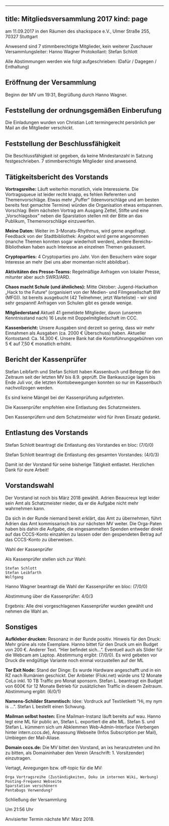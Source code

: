 -----
title: Mitgliedsversammlung 2017
kind: page
-----

am 11.09.2017 in den Räumen des shackspace e.V., Ulmer Straße 255, 70327 Stuttgart 

Anwesend sind 7 stimmberechtigte Mitglieder, kein weiterer Zuschauer 
Versammlungsleiter: Hanno Wagner 
Protokollant: Stefan Schlott

Alle Abstimmungen werden wie folgt aufgeschrieben: (Dafür / Dagegen / Enthaltung) 

## Eröffnung der Versammlung

Beginn der MV um 19:31, Begrüßung durch Hanno Wagner.

## Feststellung der ordnungsgemäßen Einberufung

Die Einladungen wurden von Christian Lott termingerecht persönlich per Mail an die Mitglieder verschickt.

## Feststellung der Beschlussfähigkeit

Die Beschlussfähigkeit ist gegeben, da keine Mindestanzahl in Satzung festgeschrieben. 7 stimmberechtigte Mitglieder sind anwesend.

## Tätigkeitsbericht des Vorstands

**Vortragsreihe:** Läuft weiterhin monatlich, viele Interessierte. Die Vortragsqueue ist leider recht knapp, es fehlen Referenten und Themenvorschläge. Etwas mehr „Puffer“ (Ideenvorschläge und am besten bereits fest gemachte Termine) würden die Organisation etwas entspannen. Vorschlag: Beim nächsten Vortrag am Ausgang Zettel, Stifte und eine „Vorschlagsbox“ neben die Sparstation stellen mit der Bitte an das Publikum, Themenvorschläge einzuwerfen.

**Meine Daten:** Weiter im 3-Monats-Rhythmus, wird gerne angefragt. Feedback von der Stadtbibliothek: Angebot wird gerne angenommen (manche Themen konnten sogar wiederholt werden), andere Bereichs-Bibliotheken haben auch Interesse an einzelnen Themen geäussert.

**Cryptoparties:** 4 Cryptoparties pro Jahr. Von den Besuchern wäre sogar Interesse an mehr (bei uns aber momentan nicht abbildbar).

**Aktivitäten des Presse-Teams:** Regelmäßige Anfragen von lokaler Presse, mitunter aber auch SWR3/ARD.

**Chaos macht Schule (und ähnliches):** Mitte Oktober: Jugend-Hackathon „Hack to the Future“ (organisiert von der Medien- und Filmgesellschaft BW (MFG)). Ist bereits ausgebucht (42 Teilnehmer, jetzt Warteliste) - wir sind sehr gespannt! Anfragen von Schulen gibt es gerade wenige.

**Mitgliederstand** Aktuell 41 gemeldete Mitglieder, davon (unserem Kenntnisstand nach) 16 Leute mit Doppelmitgliedschaft im CCC.

**Kassenbericht:** Unsere Ausgaben sind derzeit so gering, dass wir mehr Einnahmen als Ausgaben (ca. 2000 € Überschuss) haben. Aktueller Kontostand: Ca. 14.300 €. Unsere Bank hat die Kontoführungsgebühren von 5 € auf 7,50 € monatlich erhöht.

## Bericht der Kassenprüfer

Stefan Leibfarth und Stefan Schlott haben Kassenbuch und Belege für den Zeitraum seit der letzten MV bis 8.9. geprüft. Die Bankauszüge lagen bis Ende Juli vor, die letzten Kontobewegungen konnten so nur im Kassenbuch nachvollzogen werden.

Es sind keine Mängel bei der Kassenprüfung aufgetreten.

Die Kassenprüfer empfehlen eine Entlastung des Schatzmeisters.

Den Kassenprüfern und dem Schatzmeister wird für ihren Einsatz gedankt.

## Entlastung des Vorstands

Stefan Schlott beantragt die Entlastung des Vorstandes en bloc: (7/0/0)

Stefan Schlott beantragt die Entlastung des gesamten Vorstandes: (4/0/3)

Damit ist der Vorstand für seine bisherige Tätigkeit entlastet. Herzlichen Dank für eure Arbeit!

## Vorstandswahl

Der Vorstand ist noch bis März 2018 gewählt. Adrien Beaucreux legt leider sein Amt als Schatzmeister nieder, da er die Aufgabe nicht mehr wahrnehmen kann.

Da sich in der Runde niemand bereit erklärt, das Amt zu übernehmen, führt Adrien das Amt kommissarisch bis zur nächsten MV weiter. Die Orga-Paten haben bis dahin die Aufgabe, die eingesammelten Spenden entweder direkt auf das CCCS-Konto einzahlen zu lassen oder den gespendeten Betrag auf das CCCS-Konto zu überweisen.

Wahl der Kassenprüfer

Als Kassenprüfer stellen sich zur Wahl:

    Stefan Schlott
    Stefan Leibfarth
    Wolfgang

Hanno Wagner beantragt die Wahl der Kassenprüfer en bloc: (7/0/0)

Abstimmung über die Kassenprüfer: 4/0/3

Ergebnis: Alle drei vorgeschlagenen Kassenprüfer wurden gewählt und nehmen die Wahl an.

## Sonstiges

**Aufkleber drucken:** Resonanz in der Runde positiv. Hinweis für den Druck: Mehr grüne als rote Exemplare. Hanno bittet für den Druck um ein Budget von 200 €. Anderer Text. “Hier befindet sich…”. Eventuell auch als Slider für die Webcam am Laptop. Abstimmung ergibt: (7/0/0). Es wird gebeten vor Druck die endgültige Variante noch einmal vorzustellen auf der ML

**Tor Exit Node:** Stand der Dinge: Es wurde Hardware angeschafft und in ein RZ nach Rumänien geschickt. Der Anbieter (Floki.net) würde uns 12 Monate CoLo inkl. 10 TB Traffic pro Monat sponsorn. Stefan L. beantragt ein Budget von 600€ für 12 Monate Betrieb für zusätzlichen Traffic in diesem Zeitraum. Abstimmung ergibt: (6/0/1)

**Namens-Schilder Stammtisch:** Idee: Vordruck auf Textiletikett “Hi, my nym is …”. Stefan L bestellt einen Schwung.

**Mailman selbst hosten:** Eine Mailman-Instanz läuft bereits auf wau. Hanno legt eine ML für public an, Stefan L. exportiert die alte ML. Stefan S. und Stefan L. kümmern sich um Abklemmen Web-Admin-Interface (Verbergen hinter intern.cccs.de), Anpassung Webseite (Infos Subscription per Mail), Umbiegen der Mail-Aliase.

**Domain cccs.de:** Die MV bittet den Vorstand, an ixs heranzutreten und ihn zu bitten, als Domaininhaber den Verein (Anschrift: 1. Vorsitzender) einzutragen.

Vertagt, Anregungen bzw. off-topic für die MV:

    Orga Vortragsreihe (Zuständigkeiten, Doku im internen Wiki, Werbung)
    Posting-Frequenz Webseite
    Sparstation verschönern
    Pentabugs Verwendung?


Schließung der Versammlung

Um 21:56 Uhr

Anvisierter Termin nächste MV: März 2018.
